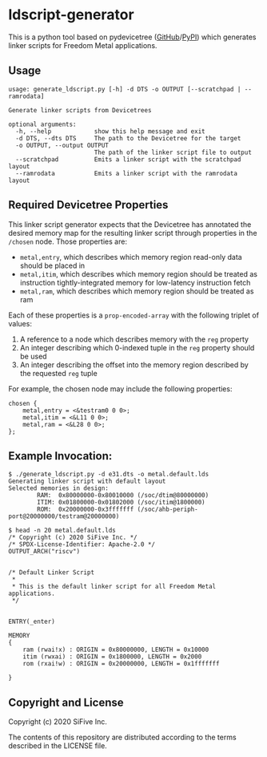 # ldscript-generator

This is a python tool based on pydevicetree
([GitHub](https://github.com/sifive/pydevicetree)/[PyPI](https://pypi.org/project/pydevicetree/))
which generates linker scripts for Freedom Metal applications.

## Usage

```
usage: generate_ldscript.py [-h] -d DTS -o OUTPUT [--scratchpad | --ramrodata]

Generate linker scripts from Devicetrees

optional arguments:
  -h, --help            show this help message and exit
  -d DTS, --dts DTS     The path to the Devicetree for the target
  -o OUTPUT, --output OUTPUT
                        The path of the linker script file to output
  --scratchpad          Emits a linker script with the scratchpad layout
  --ramrodata           Emits a linker script with the ramrodata layout
```

## Required Devicetree Properties

This linker script generator expects that the Devicetree has annotated the desired memory map
for the resulting linker script through properties in the `/chosen` node. Those properties are:

  - `metal,entry`, which describes which memory region read-only data should be placed in
  - `metal,itim`, which describes which memory region should be treated as instruction
    tightly-integrated memory for low-latency instruction fetch
  - `metal,ram`, which describes which memory region should be treated as ram

Each of these properties is a `prop-encoded-array` with the following triplet of values:

  1. A reference to a node which describes memory with the `reg` property
  2. An integer describing which 0-indexed tuple in the `reg` property should be used
  3. An integer describing the offset into the memory region described by the requested `reg` tuple

For example, the chosen node may include the following properties:
```
chosen {
    metal,entry = <&testram0 0 0>;
    metal,itim = <&L11 0 0>;
    metal,ram = <&L28 0 0>;
};
```

## Example Invocation:

```
$ ./generate_ldscript.py -d e31.dts -o metal.default.lds
Generating linker script with default layout
Selected memories in design:
        RAM:  0x80000000-0x80010000 (/soc/dtim@80000000)
        ITIM: 0x01800000-0x01802000 (/soc/itim@1800000)
        ROM:  0x20000000-0x3fffffff (/soc/ahb-periph-port@20000000/testram@20000000)

$ head -n 20 metal.default.lds
/* Copyright (c) 2020 SiFive Inc. */
/* SPDX-License-Identifier: Apache-2.0 */
OUTPUT_ARCH("riscv")


/* Default Linker Script
 *
 * This is the default linker script for all Freedom Metal applications.
 */


ENTRY(_enter)

MEMORY
{
    ram (rwai!x) : ORIGIN = 0x80000000, LENGTH = 0x10000
    itim (rwxai) : ORIGIN = 0x1800000, LENGTH = 0x2000
    rom (rxai!w) : ORIGIN = 0x20000000, LENGTH = 0x1fffffff
    
}
```

## Copyright and License

Copyright (c) 2020 SiFive Inc.

The contents of this repository are distributed according to the terms described in the LICENSE
file.
